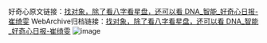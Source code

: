 好奇心原文链接：[找对象，除了看八字看星盘，还可以看 DNA_智能_好奇心日报-崔绮雯](https://www.qdaily.com/articles/2096.html)
WebArchive归档链接：[找对象，除了看八字看星盘，还可以看 DNA_智能_好奇心日报-崔绮雯](http://web.archive.org/web/20190623150835/https://www.qdaily.com/articles/2096.html)
![image](http://ww3.sinaimg.cn/large/007d5XDpgy1g3vbu4dhqoj30u043b4qp)